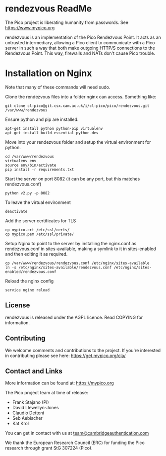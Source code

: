 # rendezvous ReadMe

The Pico project is liberating humanity from passwords. See https://www.mypico.org

rendezvous is an implementation of the Pico Rendezvous Point. It acts as an untrusted intermediary, allowing a Pico client to communicate with a Pico server in such a way that both make outgoing HTTP/S connections to the Rendezvous Point. This way, firewalls and NATs don't cause Pico trouble.

# Installation on Nginx

Note that many of these commands will need sudo.

Clone the rendezvous files into a folder nginx can access. Something like:
```
git clone cl-pico@git.csx.cam.ac.uk/i/cl-pico/pico/rendezvous.git /var/www/rendezvous
```

Ensure python and pip are installed.
```
apt-get install python python-pip virtualenv
apt-get install build-essential python-dev
```

Move into your rendezvous folder and setup the virtual environment for python.
```
cd /var/www/rendezvous
virtualenv env
source env/bin/activate
pip install -r requirements.txt
```

Start the server on port 8082 (it can be any port, but this matches rendezvous.conf)
```
python v2.py -p 8082
```

To leave the virtual environment
```
deactivate
```

Add the server certificates for TLS
```
cp mypico.crt /etc/ssl/certs/
cp mypico.pem /etc/ssl/private/
```

Setup Nginx to point to the server by installing the nginx.conf as rendezvous.conf in
sites-available, making a symlink to it in sites-enabled and then editing it as
required.
```
cp /var/www/rendezvous/rendezvous.conf /etc/nginx/sites-available
ln -s /etc/nginx/sites-available/rendezvous.conf /etc/nginx/sites-enabled/rendezvous.conf
```

Reload the nginx config
```
service nginx reload
```

## License

rendezvous is released under the AGPL licence. Read COPYING for information.

## Contributing

We welcome comments and contributions to the project. If you're interested in contributing please see here: https://get.mypico.org/cla/

## Contact and Links

More information can be found at: https://mypico.org

The Pico project team at time of release:
 * Frank Stajano (PI)
 * David Llewellyn-Jones
 * Claudio Dettoni
 * Seb Aebischer
 * Kat Krol

You can get in contact with us at team@cambridgeauthentication.com

We thank the European Research Council (ERC) for funding the Pico research through grant StG 307224 (Pico).

